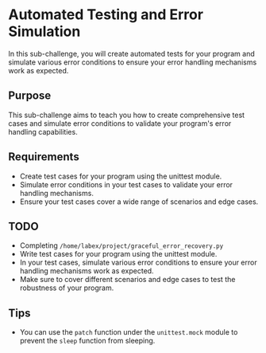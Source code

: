 # Automated Testing and Error Simulation

In this sub-challenge, you will create automated tests for your program and simulate various error conditions to ensure your error handling mechanisms work as expected.

## Purpose

This sub-challenge aims to teach you how to create comprehensive test cases and simulate error conditions to validate your program's error handling capabilities.

## Requirements

- Create test cases for your program using the unittest module.
- Simulate error conditions in your test cases to validate your error handling mechanisms.
- Ensure your test cases cover a wide range of scenarios and edge cases.

## TODO

- Completing `/home/labex/project/graceful_error_recovery.py`
- Write test cases for your program using the unittest module.
- In your test cases, simulate various error conditions to ensure your error handling mechanisms work as expected.
- Make sure to cover different scenarios and edge cases to test the robustness of your program.

## Tips

- You can use the `patch` function under the `unittest.mock` module to prevent the `sleep` function from sleeping.
